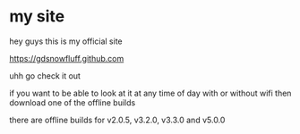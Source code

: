 # my site

hey guys this is my official site

https://gdsnowfluff.github.com

uhh go check it out

if you want to be able to look at it at any time of day with or without wifi then download one of the offline builds

there are offline builds for v2.0.5, v3.2.0, v3.3.0 and v5.0.0
